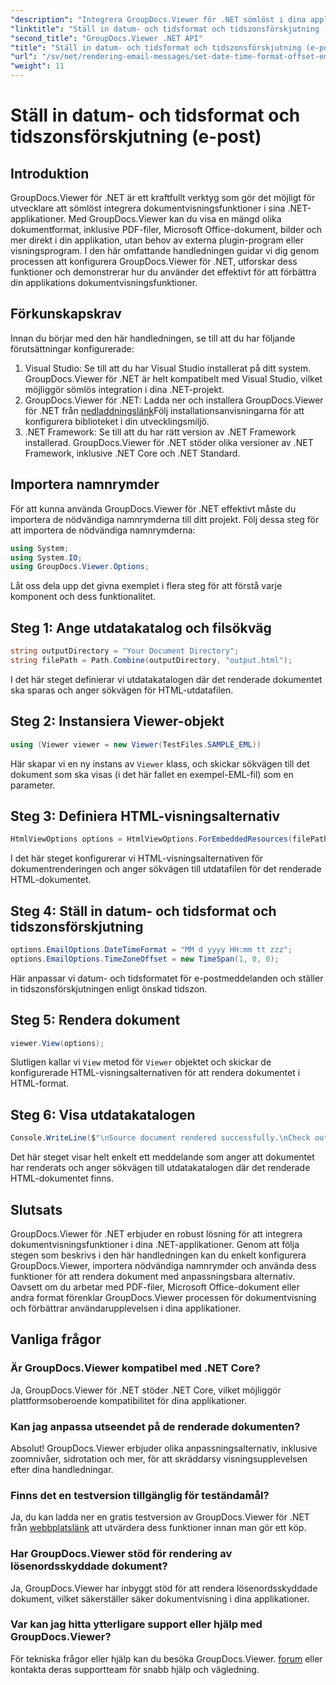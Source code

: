 ```yaml
---
"description": "Integrera GroupDocs.Viewer för .NET sömlöst i dina applikationer för kraftfulla dokumentvisningsfunktioner. Förbättra användarupplevelsen med anpassningsbara alternativ."
"linktitle": "Ställ in datum- och tidsformat och tidszonsförskjutning (e-post)"
"second_title": "GroupDocs.Viewer .NET API"
"title": "Ställ in datum- och tidsformat och tidszonsförskjutning (e-post)"
"url": "/sv/net/rendering-email-messages/set-date-time-format-offset-email/"
"weight": 11
---
```


# Ställ in datum- och tidsformat och tidszonsförskjutning (e-post)


## Introduktion
GroupDocs.Viewer för .NET är ett kraftfullt verktyg som gör det möjligt för utvecklare att sömlöst integrera dokumentvisningsfunktioner i sina .NET-applikationer. Med GroupDocs.Viewer kan du visa en mängd olika dokumentformat, inklusive PDF-filer, Microsoft Office-dokument, bilder och mer direkt i din applikation, utan behov av externa plugin-program eller visningsprogram. I den här omfattande handledningen guidar vi dig genom processen att konfigurera GroupDocs.Viewer för .NET, utforskar dess funktioner och demonstrerar hur du använder det effektivt för att förbättra din applikations dokumentvisningsfunktioner.
## Förkunskapskrav
Innan du börjar med den här handledningen, se till att du har följande förutsättningar konfigurerade:
1. Visual Studio: Se till att du har Visual Studio installerat på ditt system. GroupDocs.Viewer för .NET är helt kompatibelt med Visual Studio, vilket möjliggör sömlös integration i dina .NET-projekt.
2. GroupDocs.Viewer för .NET: Ladda ner och installera GroupDocs.Viewer för .NET från [nedladdningslänk](https://releases.groupdocs.com/viewer/net/)Följ installationsanvisningarna för att konfigurera biblioteket i din utvecklingsmiljö.
3. .NET Framework: Se till att du har rätt version av .NET Framework installerad. GroupDocs.Viewer för .NET stöder olika versioner av .NET Framework, inklusive .NET Core och .NET Standard.

## Importera namnrymder
För att kunna använda GroupDocs.Viewer för .NET effektivt måste du importera de nödvändiga namnrymderna till ditt projekt. Följ dessa steg för att importera de nödvändiga namnrymderna:

```csharp
using System;
using System.IO;
using GroupDocs.Viewer.Options;
```


Låt oss dela upp det givna exemplet i flera steg för att förstå varje komponent och dess funktionalitet.
## Steg 1: Ange utdatakatalog och filsökväg
```csharp
string outputDirectory = "Your Document Directory";
string filePath = Path.Combine(outputDirectory, "output.html");
```
I det här steget definierar vi utdatakatalogen där det renderade dokumentet ska sparas och anger sökvägen för HTML-utdatafilen.
## Steg 2: Instansiera Viewer-objekt
```csharp
using (Viewer viewer = new Viewer(TestFiles.SAMPLE_EML))
```
Här skapar vi en ny instans av `Viewer` klass, och skickar sökvägen till det dokument som ska visas (i det här fallet en exempel-EML-fil) som en parameter.
## Steg 3: Definiera HTML-visningsalternativ
```csharp
HtmlViewOptions options = HtmlViewOptions.ForEmbeddedResources(filePath);
```
I det här steget konfigurerar vi HTML-visningsalternativen för dokumentrenderingen och anger sökvägen till utdatafilen för det renderade HTML-dokumentet.
## Steg 4: Ställ in datum- och tidsformat och tidszonsförskjutning
```csharp
options.EmailOptions.DateTimeFormat = "MM d yyyy HH:mm tt zzz";
options.EmailOptions.TimeZoneOffset = new TimeSpan(1, 0, 0);
```
Här anpassar vi datum- och tidsformatet för e-postmeddelanden och ställer in tidszonsförskjutningen enligt önskad tidszon.
## Steg 5: Rendera dokument
```csharp
viewer.View(options);
```
Slutligen kallar vi `View` metod för `Viewer` objektet och skickar de konfigurerade HTML-visningsalternativen för att rendera dokumentet i HTML-format.
## Steg 6: Visa utdatakatalogen
```csharp
Console.WriteLine($"\nSource document rendered successfully.\nCheck output in {outputDirectory}.");
```
Det här steget visar helt enkelt ett meddelande som anger att dokumentet har renderats och anger sökvägen till utdatakatalogen där det renderade HTML-dokumentet finns.

## Slutsats
GroupDocs.Viewer för .NET erbjuder en robust lösning för att integrera dokumentvisningsfunktioner i dina .NET-applikationer. Genom att följa stegen som beskrivs i den här handledningen kan du enkelt konfigurera GroupDocs.Viewer, importera nödvändiga namnrymder och använda dess funktioner för att rendera dokument med anpassningsbara alternativ. Oavsett om du arbetar med PDF-filer, Microsoft Office-dokument eller andra format förenklar GroupDocs.Viewer processen för dokumentvisning och förbättrar användarupplevelsen i dina applikationer.
## Vanliga frågor
### Är GroupDocs.Viewer kompatibel med .NET Core?
Ja, GroupDocs.Viewer för .NET stöder .NET Core, vilket möjliggör plattformsoberoende kompatibilitet för dina applikationer.
### Kan jag anpassa utseendet på de renderade dokumenten?
Absolut! GroupDocs.Viewer erbjuder olika anpassningsalternativ, inklusive zoomnivåer, sidrotation och mer, för att skräddarsy visningsupplevelsen efter dina handledningar.
### Finns det en testversion tillgänglig för teständamål?
Ja, du kan ladda ner en gratis testversion av GroupDocs.Viewer för .NET från [webbplatslänk](https://releases.groupdocs.com/viewer/net/) att utvärdera dess funktioner innan man gör ett köp.
### Har GroupDocs.Viewer stöd för rendering av lösenordsskyddade dokument?
Ja, GroupDocs.Viewer har inbyggt stöd för att rendera lösenordsskyddade dokument, vilket säkerställer säker dokumentvisning i dina applikationer.
### Var kan jag hitta ytterligare support eller hjälp med GroupDocs.Viewer?
För tekniska frågor eller hjälp kan du besöka GroupDocs.Viewer. [forum](https://forum.groupdocs.com/c/viewer/9) eller kontakta deras supportteam för snabb hjälp och vägledning.